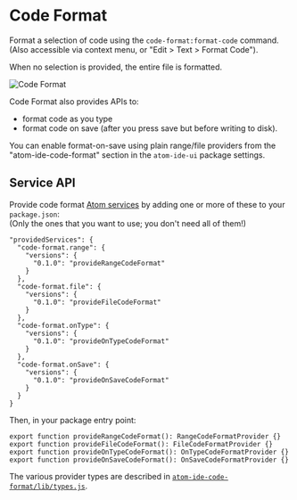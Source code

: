 # Code Format

Format a selection of code using the `code-format:format-code` command.  
(Also accessible via context menu, or "Edit > Text > Format Code").

When no selection is provided, the entire file is formatted.

![Code Format](https://user-images.githubusercontent.com/97994/99140640-2effa880-2609-11eb-8078-c73cabf00706.png)

Code Format also provides APIs to:

- format code as you type
- format code on save (after you press save but before writing to disk).

You can enable format-on-save using plain range/file providers from the
"atom-ide-code-format" section in the `atom-ide-ui` package settings.

## Service API

Provide code format [Atom services](http://flight-manual.atom.io/behind-atom/sections/interacting-with-other-packages-via-services/) by adding one or more of these to your `package.json`:  
(Only the ones that you want to use; you don't need all of them!)

```
"providedServices": {
  "code-format.range": {
    "versions": {
      "0.1.0": "provideRangeCodeFormat"
    }
  },
  "code-format.file": {
    "versions": {
      "0.1.0": "provideFileCodeFormat"
    }
  },
  "code-format.onType": {
    "versions": {
      "0.1.0": "provideOnTypeCodeFormat"
    }
  },
  "code-format.onSave": {
    "versions": {
      "0.1.0": "provideOnSaveCodeFormat"
    }
  }
}
```

Then, in your package entry point:

```
export function provideRangeCodeFormat(): RangeCodeFormatProvider {}
export function provideFileCodeFormat(): FileCodeFormatProvider {}
export function provideOnTypeCodeFormat(): OnTypeCodeFormatProvider {}
export function provideOnSaveCodeFormat(): OnSaveCodeFormatProvider {}
```

The various provider types are described in
[`atom-ide-code-format/lib/types.js`](../modules/atom-ide-ui/pkg/atom-ide-code-format/lib/types.js).
